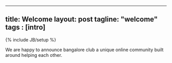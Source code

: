 
---
title: Welcome
layout: post
tagline: "welcome"
tags : [intro]
---
{% include JB/setup %}

We are happy to announce bangalore club a unique online community built around helping each other.